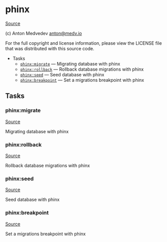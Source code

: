 <!-- DO NOT EDIT THIS FILE! -->
<!-- Instead edit contrib/phinx.php -->
<!-- Then run bin/docgen -->

# phinx

[Source](contrib/phinx.php)

(c) Anton Medvedev <anton@medv.io>

For the full copyright and license information, please view the LICENSE
file that was distributed with this source code.


* Tasks
  * [`phinx:migrate`](#phinx:migrate) — Migrating database with phinx
  * [`phinx:rollback`](#phinx:rollback) — Rollback database migrations with phinx
  * [`phinx:seed`](#phinx:seed) — Seed database with phinx
  * [`phinx:breakpoint`](#phinx:breakpoint) — Set a migrations breakpoint with phinx


## Tasks
### phinx:migrate
[Source](contrib/phinx.php#L96)

Migrating database with phinx



### phinx:rollback
[Source](contrib/phinx.php#L118)

Rollback database migrations with phinx



### phinx:seed
[Source](contrib/phinx.php#L140)

Seed database with phinx



### phinx:breakpoint
[Source](contrib/phinx.php#L161)

Set a migrations breakpoint with phinx



